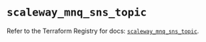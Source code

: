 # `scaleway_mnq_sns_topic`

Refer to the Terraform Registry for docs: [`scaleway_mnq_sns_topic`](https://registry.terraform.io/providers/scaleway/scaleway/2.42.1/docs/resources/mnq_sns_topic).
